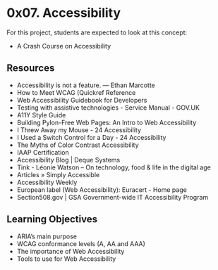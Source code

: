 # 0x07. Accessibility

For this project, students are expected to look at this concept:

* A Crash Course on Accessibility

## Resources

* Accessibility is not a feature. — Ethan Marcotte
* How to Meet WCAG (Quickref Reference
* Web Accessibility Guidebook for Developers
* Testing with assistive technologies - Service Manual - GOV.UK
* A11Y Style Guide
* Building Pylon-Free Web Pages: An Intro to Web Accessibility
* I Threw Away my Mouse - 24 Accessibility
* I Used a Switch Control for a Day - 24 Accessibility
* The Myths of Color Contrast Accessibility
* IAAP Certification
* Accessibility Blog | Deque Systems
* Tink - Léonie Watson – On technology, food & life in the digital age
* Articles » Simply Accessible
* Accessibility Weekly
* European label (Web Accessibility): Euracert - Home page
* Section508.gov | GSA Government-wide IT Accessibility Program

## Learning Objectives

* ARIA’s main purpose
* WCAG conformance levels (A, AA and AAA)
* The importance of Web Accessibility
* Tools to use for Web Accessibility